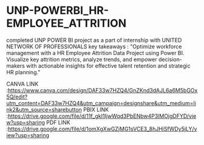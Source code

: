 # UNP-POWERBI_HR-EMPLOYEE_ATTRITION

completed UNP POWER BI project as a part of internship with UNITED NETWORK OF PROFESSIONALS 
key takeaways :
"Optimize workforce management with a HR Employee Attrition Data Project using Power BI.
Visualize key attrition metrics, analyze trends, and empower decision-makers with actionable insights for effective talent retention and strategic HR planning."


CANVA LINK :https://www.canva.com/design/DAF33w7HZQ4/GnZKnd3dAJL6a6M5bGOx5Q/edit?utm_content=DAF33w7HZQ4&utm_campaign=designshare&utm_medium=link2&utm_source=sharebutton
PBIX LINK :https://drive.google.com/file/d/11f_gkI1IjwWqd3PbENbw4P3lMOjgDFYD/view?usp=sharing
PDF LINK :https://drive.google.com/file/d/1omXgXwGZjMG1sVCE3_8hJHiSfWDy5jLY/view?usp=sharing






